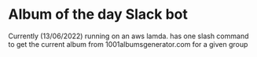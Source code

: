 # Album of the day Slack bot

Currently (13/06/2022) running on an aws lamda. has one slash command to get the current album from 1001albumsgenerator.com for a given group
